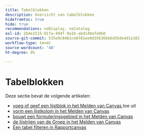 ```yaml
---
title: Tabelblokken
description: Overzicht van tabelblokken
hidefromtoc: true
hide: true
recommendations: noDisplay, noCatalog
exl-id: 2b4e1515-01fa-494f-9a1b-abd148afe0b0
source-git-commit: 535e9c8481ce0781ee0d35636bb6d56de4d1e102
workflow-type: tm+mt
source-wordcount: '48'
ht-degree: 0%

---
```


# Tabelblokken

Deze sectie bevat de volgende artikelen:

* [ voeg of geef een lijstblok in het Melden van Canvas ](../../../reports-and-dashboards/reporting-canvas/table-blocks/add-or-edit-report-table.md) toe uit
* [ vorm een lijstkolom in het Melden van Canvas ](../../../reports-and-dashboards/reporting-canvas/table-blocks/modify-columns-table.md)
* [ bouwt een formuleringsgebied in het Melden van Canvas ](../../../reports-and-dashboards/reporting-canvas/table-blocks/create-formula-field.md)
* [ de lijstrijen van de Groep in het Melden van Canvas ](../../../reports-and-dashboards/reporting-canvas/table-blocks/group-rows-in-table.md)
* [Een tabel filteren in Rapportcanvas](../../../reports-and-dashboards/reporting-canvas/table-blocks/configure-filter-rules-for-table.md)

